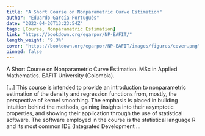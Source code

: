 ```yaml
---
title: "A Short Course on Nonparametric Curve Estimation"
author: "Eduardo García-Portugués"
date: "2022-04-26T13:23:54Z"
tags: [Course, Nonparametric Estimation]
link: "https://bookdown.org/egarpor/NP-EAFIT/"
length_weight: "9.3%"
cover: "https://bookdown.org/egarpor/NP-EAFIT/images/figures/cover.png"
pinned: false
---
```


<p>A Short Course on Nonparametric Curve Estimation. MSc in Applied Mathematics.
EAFIT University (Colombia).</p> [...] This course is intended to provide an introduction to nonparametric estimation of the density and regression functions from, mostly, the perspective of kernel smoothing. The emphasis is placed in building intuition behind the methods, gaining insights into their asymptotic properties, and showing their application through the use of statistical software. The software employed in the course is the statistical language R and its most common IDE (Integrated Development ...

